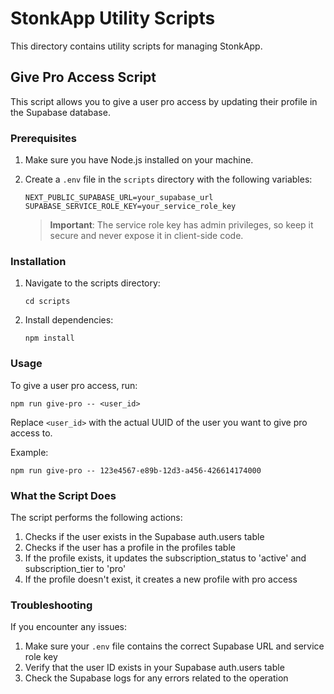 # StonkApp Utility Scripts

This directory contains utility scripts for managing StonkApp.

## Give Pro Access Script

This script allows you to give a user pro access by updating their profile in the Supabase database.

### Prerequisites

1. Make sure you have Node.js installed on your machine.
2. Create a `.env` file in the `scripts` directory with the following variables:
   ```
   NEXT_PUBLIC_SUPABASE_URL=your_supabase_url
   SUPABASE_SERVICE_ROLE_KEY=your_service_role_key
   ```
   
   > **Important**: The service role key has admin privileges, so keep it secure and never expose it in client-side code.

### Installation

1. Navigate to the scripts directory:
   ```
   cd scripts
   ```

2. Install dependencies:
   ```
   npm install
   ```

### Usage

To give a user pro access, run:

```
npm run give-pro -- <user_id>
```

Replace `<user_id>` with the actual UUID of the user you want to give pro access to.

Example:
```
npm run give-pro -- 123e4567-e89b-12d3-a456-426614174000
```

### What the Script Does

The script performs the following actions:

1. Checks if the user exists in the Supabase auth.users table
2. Checks if the user has a profile in the profiles table
3. If the profile exists, it updates the subscription_status to 'active' and subscription_tier to 'pro'
4. If the profile doesn't exist, it creates a new profile with pro access

### Troubleshooting

If you encounter any issues:

1. Make sure your `.env` file contains the correct Supabase URL and service role key
2. Verify that the user ID exists in your Supabase auth.users table
3. Check the Supabase logs for any errors related to the operation 